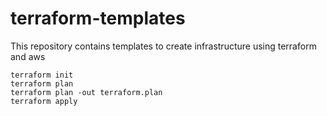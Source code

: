# terraform-templates
This repository contains templates to create infrastructure using terraform and aws

```
terraform init
terraform plan
terraform plan -out terraform.plan
terraform apply 
```